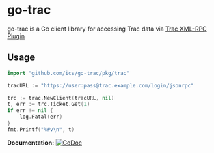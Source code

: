 # go-trac #

go-trac is a Go client library for accessing Trac data via [Trac XML-RPC Plugin](https://trac-hacks.org/wiki/XmlRpcPlugin)

## Usage ##

```go
import "github.com/ics/go-trac/pkg/trac"

tracURL := "https://user:pass@trac.example.com/login/jsonrpc"

trc := trac.NewClient(tracURL, nil)
t, err := trc.Ticket.Get(1)
if err != nil {
    log.Fatal(err)
}
fmt.Printf("%#v\n", t)
```

**Documentation:** [![GoDoc](https://godoc.org/github.com/ics/go-trac/github?status.svg)](https://godoc.org/github.com/ics/go-trac/pkg/trac)
